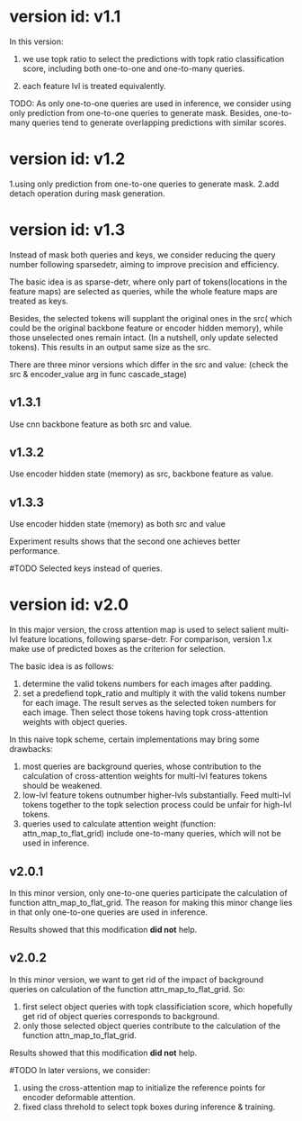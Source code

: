# version id: v1.1

In this version:
1. we use topk ratio to select the predictions with topk ratio classification score, including both one-to-one and one-to-many queries. 

2. each feature lvl is treated equivalently.

TODO:
As only one-to-one queries are used in inference, we consider using only prediction from one-to-one queries to generate mask. Besides, one-to-many queries tend to generate overlapping predictions with similar scores.

# version id: v1.2
1.using only prediction from one-to-one queries to generate mask.
2.add detach operation during mask generation. 


# version id: v1.3
Instead of mask both queries and keys, we consider reducing the query number following sparsedetr, aiming to improve precision and efficiency.

The basic idea is as sparse-detr, where only part of tokens(locations in the feature maps) are selected as queries, while the whole feature maps are treated as keys. 

Besides, the selected tokens will supplant the original ones in the src( which could be the original backbone feature or encoder hidden memory), while those unselected ones remain intact. (In a nutshell, only update selected tokens). This results in an output same size as the src.  

There are three minor versions which differ in the src and value: (check the src & encoder_value arg in func cascade_stage)

## v1.3.1
 Use cnn backbone feature as both src and value. 

## v1.3.2
 Use encoder hidden state (memory) as src, backbone feature as value.

## v1.3.3
 Use encoder hidden state (memory) as both src and value

Experiment results shows that the second one achieves better performance.

#TODO Selected keys instead of queries.


# version id: v2.0
In this major version, the cross attention map is used to select salient multi-lvl feature locations, following sparse-detr. For comparison, version 1.x make use of predicted boxes as the criterion for selection.

The basic idea is as follows:
1. determine the valid tokens numbers for each images after padding.
2. set a predefiend topk_ratio and multiply it with the valid tokens number for each image. The result serves as the selected token numbers for each image. Then select those tokens having topk cross-attention weights with object queries.


In this naive topk scheme, certain implementations may bring some drawbacks:
1. most queries are background queries, whose contribution to the calculation of cross-attention weights for multi-lvl features tokens should be weakened.
2. low-lvl feature tokens outnumber higher-lvls substantially. Feed multi-lvl tokens together to the topk selection process could be unfair for high-lvl tokens.
3. queries used to calculate attention weight (function: attn_map_to_flat_grid) include one-to-many queries, which will not be used in inference.

## v2.0.1
In this minor version, only one-to-one queries participate the calculation of function attn_map_to_flat_grid. The reason for making this minor change lies in that only one-to-one queries are used in inference.

Results showed that this modification **did not** help.

## v2.0.2
In this minor version, we want to get rid of the impact of background queries on calculation of the function attn_map_to_flat_grid. So:

1. first select object queries with topk classificiation score, which hopefully get rid of object queries corresponds to background.
2. only those selected object queries contribute to the calculation of the function attn_map_to_flat_grid.

Results showed that this modification **did not** help.

#TODO In later versions, we consider:
1. using the cross-attention map to initialize the reference points for encoder deformable attention.
2. fixed class threhold to select topk boxes during inference & training.
